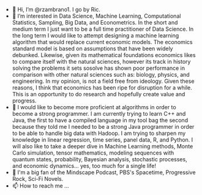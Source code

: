 - 👋 Hi, I’m @rzambrano1. I go by Ric.
- 👀 I’m interested in Data Science, Machine Learning, Computational Statistics, Sampling, Big Data, and Econometrics. 
     In the short and medium term I just want to be a full time practitioner of Data Science.
     In the long term I would like to attempt designing a machine learning algorithm that would replace current economic models. The economics standard model
     is based on assumptions that have been widely debunked. Likewise, given its mathematical foundations economics likes to compare itself with the natural sciences,
     however its track in history solving the problems it sets sosolve has shown poor performance in comparison with other natural sciences such as:
     biology, physics, and engineering. In my opinion, is not a field free from ideology. 
     Given these reasons, I think that economics has been ripe for disruption for a while. This is an opportunity to do research and hopefully create value and progress.
- 🌱 I would like to become more proficient at algorithms in order to become a strong programmer. I am currently trying to learn C++ and Java, the first to have a 
     compiled language in my tool bag the second because they told me I needed to be a strong Java programmer in order to be able to handle big data with Hadoop. 
     I am trying to sharpen my knowledge in linear regression, time series, panel data, R, and Python. I will also like to take a deeper dive in 
     Machine Learning methods, Monte Carlo simulation, tensor mathematics, modeling sequences with quantum states, probability, Bayesian analysis, 
     stochastic processes, and economic dynamics... yes, too much for a single life!
- 🎵 I'm a big fan of the Mindscape Podcast, PBS's Spacetime, Progressive Rock, Sci-Fi Novels.
- 📫 How to reach me ...

<!---
rzambrano1/rzambrano1 is a ✨ special ✨ repository because its `README.md` (this file) appears on your GitHub profile.
You can click the Preview link to take a look at your changes.
--->
